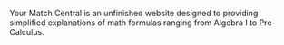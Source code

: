 Your Match Central is an unfinished website designed to providing simplified explanations of math formulas ranging from Algebra I to Pre-Calculus. 
